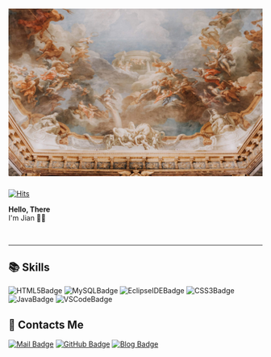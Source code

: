 # ![HEAD IMAGE](/IMAGE/PalaceOfVersailles.jpg "베르사유궁전")

<!-- VISITOR COUNTER -->
[![Hits](https://hits.sh/github.com/NOSTALJIAN/hits.svg?view=today-total&style=flat-square&color=a0a0a0&labelColor=f68888)](https://hits.sh/github.com/NOSTALJIAN/hits/)

**Hello, There** <br>
I'm Jian 👋🏻

<br>

---

<!-- BADGE START -->

## 📚 Skills

![HTML5Badge](https://img.shields.io/badge/HTML5-E34F26?style=flat-square&logo=HTML5&logoColor=white)
![MySQLBadge](https://img.shields.io/badge/MySQL-4479A1?style=flat-square&logo=MySQL&logoColor=white)
![EclipseIDEBadge](https://img.shields.io/badge/EclipseIDE-2C2255?style=flat-square&logo=EclipseIDE&logoColor=white)
![CSS3Badge](https://img.shields.io/badge/CSS3-1572B6?style=flat-square&logo=CSS3&logoColor=white)
![JavaBadge](https://img.shields.io/badge/JAVA-007396?style=flat-square&logo=Java&logoColor=white)
![VSCodeBadge](https://img.shields.io/badge/VSCode-007ACC?style=flat-square&logo=VisualStudioCode&logoColor=white)

<!-- ![PythonBadge]() -->
<!-- ![JavaScriptBadge]() -->
<!-- ![C++Badge]() -->

## 📱 Contacts Me <br>

[![Mail Badge](https://img.shields.io/badge/NOSTALL.JIAN@GMAIL.COM-EA4335?style=flat-square&logo=Gmail&logoColor=white)](mailto:nostall.jian@gmail.com)
[![GitHub Badge](https://img.shields.io/badge/GITHUB-181717?style=flat-square&logo=GitHub&logoColor=white)](https://github.com/NOSTALJIAN)
[![Blog Badge](https://img.shields.io/badge/JIAN's&nbsp;BLOG-81C5BD?style=flat-square&logo=GitHubSponsors&logoColor=white)](https://nostal-jian.tistory.com)

<!-- END -->